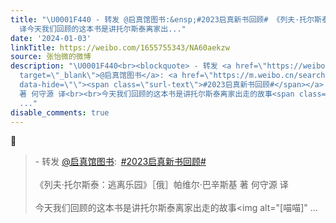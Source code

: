```yaml
---
title: "\U0001F440 - 转发 @启真馆图书:&ensp;#2023启真新书回顾# 《列夫·托尔斯泰：逃离乐园》［俄］帕维尔·巴辛斯基 著 何守源
  译今天我们回顾的这本书是讲托尔斯泰离家出..."
date: '2024-01-03'
linkTitle: https://weibo.com/1655755343/NA60aekzw
source: 张怡微的微博
description: "\U0001F440<br><blockquote> - 转发 <a href=\"https://weibo.com/2286233752\"
  target=\"_blank\">@启真馆图书</a>: <a href=\"https://m.weibo.cn/search?containerid=231522type%3D1%26t%3D10%26q%3D%232023%E5%90%AF%E7%9C%9F%E6%96%B0%E4%B9%A6%E5%9B%9E%E9%A1%BE%23&amp;extparam=%232023%E5%90%AF%E7%9C%9F%E6%96%B0%E4%B9%A6%E5%9B%9E%E9%A1%BE%23\"
  data-hide=\"\"><span class=\"surl-text\">#2023启真新书回顾#</span></a> <br><br>《列夫·托尔斯泰：逃离乐园》［俄］帕维尔·巴辛斯基
  著 何守源 译<br><br>今天我们回顾的这本书是讲托尔斯泰离家出走的故事<span class=\"url-icon\"><img alt=\"[喵喵]\"
  ..."
disable_comments: true
---
```

👀<br><blockquote> - 转发 <a href="https://weibo.com/2286233752" target="_blank">@启真馆图书</a>: <a href="https://m.weibo.cn/search?containerid=231522type%3D1%26t%3D10%26q%3D%232023%E5%90%AF%E7%9C%9F%E6%96%B0%E4%B9%A6%E5%9B%9E%E9%A1%BE%23&amp;extparam=%232023%E5%90%AF%E7%9C%9F%E6%96%B0%E4%B9%A6%E5%9B%9E%E9%A1%BE%23" data-hide=""><span class="surl-text">#2023启真新书回顾#</span></a> <br><br>《列夫·托尔斯泰：逃离乐园》［俄］帕维尔·巴辛斯基 著 何守源 译<br><br>今天我们回顾的这本书是讲托尔斯泰离家出走的故事<span class="url-icon"><img alt="[喵喵]" ...
